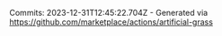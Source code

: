 Commits: 2023-12-31T12:45:22.704Z - Generated via https://github.com/marketplace/actions/artificial-grass
<br>
